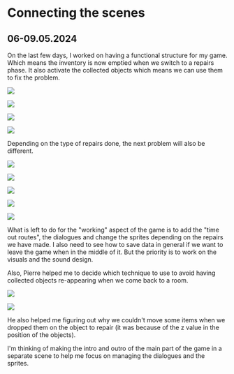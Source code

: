 # Connecting the scenes

## 06-09.05.2024

On the last few days, I worked on having a functional structure for my game. Which means the inventory is now emptied when we switch to a repairs phase. It also activate the collected objects which means we can use them to fix the problem.

![](images/20240506-09/BoolObjectsCollected.png)

![](images/20240506-09/BoolObjectsCollected2.png)

![](images/20240506-09/ActivateCollectedGameObjects.png)

![](images/20240506-09/ActivateCollectedGameObjects2.png)

Depending on the type of repairs done, the next problem will also be different.

![](images/20240506-09/StoryState.png)

![](images/20240506-09/CompletingRepairs.png)

![](images/20240506-09/CompletingRepairs2.png)

![](images/20240506-09/NextLevelDecision.png)

![](images/20240506-09/CoroutinesMoveNext.png)

What is left to do for the "working" aspect of the game is to add the "time out routes", the dialogues and change the sprites depending on the repairs we have made. I also need to see how to save data in general if we want to leave the game when in the middle of it.
But the priority is to work on the visuals and the sound design.

Also, Pierre helped me to decide which technique to use to avoid having collected objects re-appearing when we come back to a room.

![](images/20240506-09/DestroyCollectedGameObjects.png)

![](images/20240506-09/DestroyCollectedGameObjects2.png)

He also helped me figuring out why we couldn't move some items when we dropped them on the object to repair (it was because of the z value in the position of the objects).

I'm thinking of making the intro and outro of the main part of the game in a separate scene to help me focus on managing the dialogues and the sprites.
